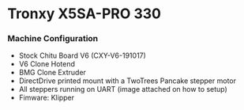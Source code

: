 # Tronxy X5SA-PRO 330

### Machine Configuration 
  - Stock Chitu Board V6 (CXY-V6-191017)
  - V6 Clone Hotend
  - BMG Clone Extruder 
  - DirectDrive printed mount with a TwoTrees Pancake stepper motor
  - All steppers running on UART (image attached on how to setup)
  - Fimware: Klipper